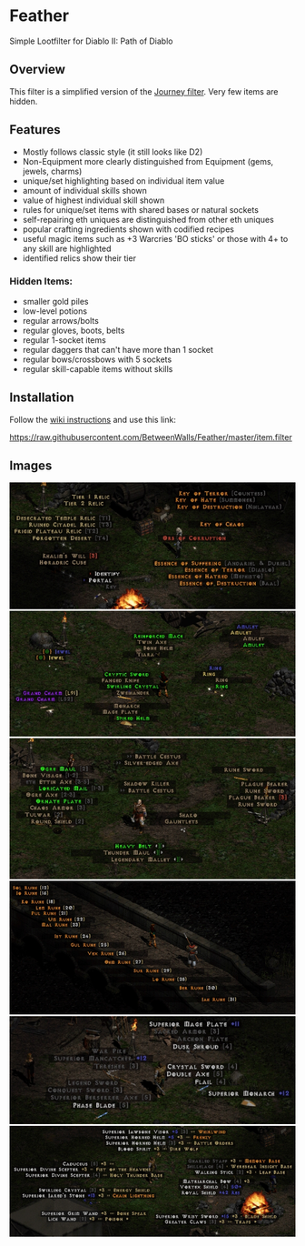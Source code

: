 # Feather
Simple Lootfilter for Diablo II: Path of Diablo

## Overview
This filter is a simplified version of the [Journey filter](https://github.com/BetweenWalls/Journey). Very few items are hidden.

## Features
* Mostly follows classic style (it still looks like D2)
* Non-Equipment more clearly distinguished from Equipment (gems, jewels, charms)
* unique/set highlighting based on individual item value
* amount of individual skills shown
* value of highest individual skill shown
* rules for unique/set items with shared bases or natural sockets
* self-repairing eth uniques are distinguished from other eth uniques
* popular crafting ingredients shown with codified recipes
* useful magic items such as +3 Warcries 'BO sticks' or those with 4+ to any skill are highlighted
* identified relics show their tier

### Hidden Items:
* smaller gold piles
* low-level potions
* regular arrows/bolts
* regular gloves, boots, belts
* regular 1-socket items
* regular daggers that can't have more than 1 socket
* regular bows/crossbows with 5 sockets
* regular skill-capable items without skills

## Installation
Follow the [wiki instructions](https://pathofdiablo.com/wiki/index.php?title=List_of_Loot_Filters#How_to_Use) and use this link:

https://raw.githubusercontent.com/BetweenWalls/Feather/master/item.filter

## Images
![_](/images/miscellaneous_items.png)
![_](/images/unidentified_items.png)
![_](/images/uniques_special_properties.png)
![_](/images/runes.png)
![_](/images/regular_items.png)
![_](/images/regular_class_items.png)
